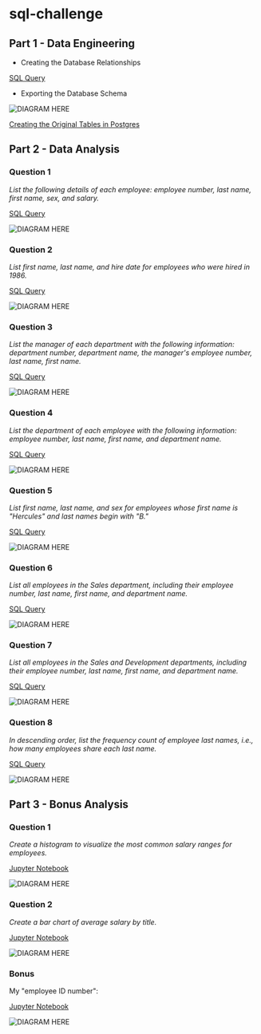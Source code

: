 # sql-challenge

## Part 1 - Data Engineering

- Creating the Database Relationships

[SQL Query](https://github.com/Jen-Dean/sql-challenge/blob/main/EmployeeSQL/Original_Set_Up_Schema/create_tables_sql.sql)

- Exporting the Database Schema

![DIAGRAM HERE](https://github.com/Jen-Dean/sql-challenge/blob/main/EmployeeSQL/QDBD_Images/Quick_Database_Schema.png)

[Creating the Original Tables in Postgres](https://github.com/Jen-Dean/sql-challenge/blob/main/EmployeeSQL/Original_Set_Up_Schema/create_tables_sql.sql)

## Part 2 - Data Analysis

### Question 1 

*List the following details of each employee: employee number, last name, first name, sex, and salary.*

[SQL Query](https://github.com/Jen-Dean/sql-challenge/blob/main/EmployeeSQL/Question_Answers/Main_Question_Answers/question_1_answer.sql)

![DIAGRAM HERE](https://github.com/Jen-Dean/sql-challenge/blob/main/EmployeeSQL/Question_Answers/Main_Question_Answers/Answer_Screenshots/Question_1.png)

### Question 2

*List first name, last name, and hire date for employees who were hired in 1986.*

[SQL Query](https://github.com/Jen-Dean/sql-challenge/blob/main/EmployeeSQL/Question_Answers/Main_Question_Answers/question_2_answer.sql)

![DIAGRAM HERE](https://github.com/Jen-Dean/sql-challenge/blob/main/EmployeeSQL/Question_Answers/Main_Question_Answers/Answer_Screenshots/Question_2.png)

### Question 3

*List the manager of each department with the following information: department number, department name, the manager's employee number, last name, first name.*

[SQL Query](https://github.com/Jen-Dean/sql-challenge/blob/main/EmployeeSQL/Question_Answers/Main_Question_Answers/question_3_answer.sql)

![DIAGRAM HERE](https://github.com/Jen-Dean/sql-challenge/blob/main/EmployeeSQL/Question_Answers/Main_Question_Answers/Answer_Screenshots/Question_3.png)

### Question 4

*List the department of each employee with the following information: employee number, last name, first name, and department name.*

[SQL Query](https://github.com/Jen-Dean/sql-challenge/blob/main/EmployeeSQL/Question_Answers/Main_Question_Answers/question_4_answer.sql)

![DIAGRAM HERE](https://github.com/Jen-Dean/sql-challenge/blob/main/EmployeeSQL/Question_Answers/Main_Question_Answers/Answer_Screenshots/Question_4.png)

### Question 5

*List first name, last name, and sex for employees whose first name is "Hercules" and last names begin with "B."*

[SQL Query](https://github.com/Jen-Dean/sql-challenge/blob/main/EmployeeSQL/Question_Answers/Main_Question_Answers/question_5_answer.sql)

![DIAGRAM HERE](https://github.com/Jen-Dean/sql-challenge/blob/main/EmployeeSQL/Question_Answers/Main_Question_Answers/Answer_Screenshots/Question_5.png)

### Question 6

*List all employees in the Sales department, including their employee number, last name, first name, and department name.*

[SQL Query](https://github.com/Jen-Dean/sql-challenge/blob/main/EmployeeSQL/Question_Answers/Main_Question_Answers/question_6_answer.sql)

![DIAGRAM HERE](https://github.com/Jen-Dean/sql-challenge/blob/main/EmployeeSQL/Question_Answers/Main_Question_Answers/Answer_Screenshots/Question_6.png)

### Question 7

*List all employees in the Sales and Development departments, including their employee number, last name, first name, and department name.*

[SQL Query](https://github.com/Jen-Dean/sql-challenge/blob/main/EmployeeSQL/Question_Answers/Main_Question_Answers/question_7_answer.sql)

![DIAGRAM HERE](https://github.com/Jen-Dean/sql-challenge/blob/main/EmployeeSQL/Question_Answers/Main_Question_Answers/Answer_Screenshots/Question_7.png)

### Question 8

*In descending order, list the frequency count of employee last names, i.e., how many employees share each last name.*

[SQL Query](https://github.com/Jen-Dean/sql-challenge/blob/main/EmployeeSQL/Question_Answers/Main_Question_Answers/question_8_answer.sql)

![DIAGRAM HERE](https://github.com/Jen-Dean/sql-challenge/blob/main/EmployeeSQL/Question_Answers/Main_Question_Answers/Answer_Screenshots/Question_8.png)

## Part 3 - Bonus Analysis

### Question 1

*Create a histogram to visualize the most common salary ranges for employees.*

[Jupyter Notebook](https://github.com/Jen-Dean/sql-challenge/blob/main/EmployeeSQL/Question_Answers/Bonus_Question_Answers/Bonus_Questions.ipynb)

![DIAGRAM HERE](https://github.com/Jen-Dean/sql-challenge/blob/main/EmployeeSQL/Question_Answers/Bonus_Question_Answers/Bonus_Historgram.png)

### Question 2

*Create a bar chart of average salary by title.*

[Jupyter Notebook](https://github.com/Jen-Dean/sql-challenge/blob/main/EmployeeSQL/Question_Answers/Bonus_Question_Answers/Bonus_Questions.ipynb)

![DIAGRAM HERE](https://github.com/Jen-Dean/sql-challenge/blob/main/EmployeeSQL/Question_Answers/Bonus_Question_Answers/Bonus_Bar_chart.png)

### Bonus

My "employee ID number":

[Jupyter Notebook](https://github.com/Jen-Dean/sql-challenge/blob/main/EmployeeSQL/Question_Answers/Bonus_Question_Answers/Bonus_Questions.ipynb)

![DIAGRAM HERE](https://github.com/Jen-Dean/sql-challenge/blob/main/EmployeeSQL/Question_Answers/Bonus_Question_Answers/Bonus_My_Salary_ID.png)
